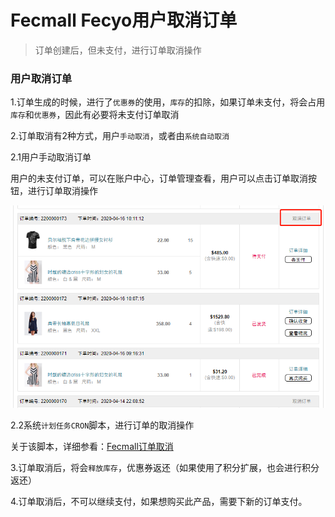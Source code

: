 Fecmall Fecyo用户取消订单
===========

> 订单创建后，但未支付，进行订单取消操作


### 用户取消订单

1.订单生成的时候，进行了`优惠券`的使用，`库存`的扣除，如果订单未支付，将会占用`库存`和`优惠券`，因此有必要将未支付订单取消

2.订单取消有2种方式，用户`手动取消`，或者由`系统自动取消`

2.1用户手动取消订单

用户的未支付订单，可以在账户中心，订单管理查看，用户可以点击订单取消按钮，进行订单取消操作


![](images/q4.png)


2.2系统`计划任务CRON`脚本，进行订单的取消操作

关于该脚本，详细参看：[Fecmall订单取消](http://www.fecmall.com/doc/fecshop-guide/develop/cn-2.0/guide-fecmall-console-pending-cancel.html)


3.订单取消后，将会`释放库存`，优惠券返还（如果使用了积分扩展，也会进行积分返还）

4.订单取消后，不可以继续支付，如果想购买此产品，需要下新的订单支付。






















